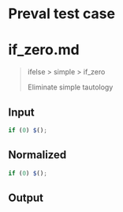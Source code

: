 # Preval test case

# if_zero.md

> ifelse > simple > if_zero
>
> Eliminate simple tautology

## Input

`````js filename=intro
if (0) $();
`````

## Normalized

`````js filename=intro
if (0) $();
`````

## Output

`````js filename=intro

`````
